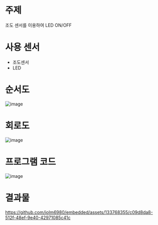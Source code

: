 # 주제
조도 센서를 이용하여 LED ON/OFF

# 사용 센서
* 조도센서
* LED

# 순서도
![image](https://github.com/iolm6980/embedded/assets/133768355/e92dfa7e-8ef4-4531-a6e1-cf7c508c0a00)

# 회로도
![image](https://github.com/iolm6980/embedded/assets/133768355/0fc416a3-dbfb-4e91-bf9f-e3a91167463e)

# 프로그램 코드
![image](https://github.com/iolm6980/embedded/assets/133768355/8cb61a1f-f7e4-4aee-bc74-1fc5617ae5a3)

# 결과물
https://github.com/iolm6980/embedded/assets/133768355/c09d8da8-512f-48ef-9e40-42971085c41c



